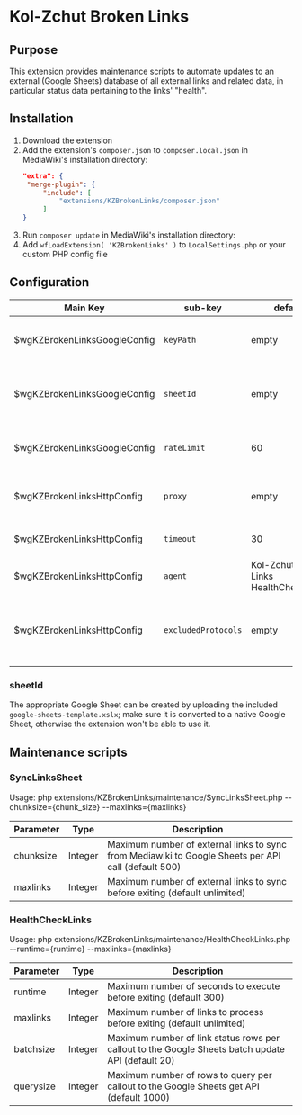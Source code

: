 # Kol-Zchut Broken Links

## Purpose

This extension provides maintenance scripts to automate updates to an
external (Google Sheets) database of all external links and related data, in
particular status data pertaining to the links' "health".

## Installation

1. Download the extension
2. Add the extension's `composer.json` to `composer.local.json` in MediaWiki's installation directory:
   ```json
   "extra": {
   	"merge-plugin": {
   		"include": [
   			"extensions/KZBrokenLinks/composer.json"
   		]
   }
   ```
3. Run `composer update` in MediaWiki's installation directory:
4. Add `wfLoadExtension( 'KZBrokenLinks' )` to `LocalSettings.php` or your custom PHP config file

## Configuration

| Main Key                     | sub-key             | default                                 | description                                                       |
| ---------------------------- | ------------------- | --------------------------------------- | ----------------------------------------------------------------- |
| $wgKZBrokenLinksGoogleConfig | `keyPath`           | empty                                   | local path to Google Client authentication key JSON               |
| $wgKZBrokenLinksGoogleConfig | `sheetId`           | empty                                   | ID of the Google Sheets document to sync to                       |
| $wgKZBrokenLinksGoogleConfig | `rateLimit`         | 60                                      | Maximum Google API callouts per minute                            |
| $wgKZBrokenLinksHttpConfig   | `proxy`             | empty                                   | optional proxy configuration for HTTP callouts                    |
| $wgKZBrokenLinksHttpConfig   | `timeout`           | 30                                      | timeout in seconds for HTTP callouts                              |
| $wgKZBrokenLinksHttpConfig   | `agent`             | Kol-Zchut Broken Links HealthCheckLinks | agent name for HTTP callouts                                      |
| $wgKZBrokenLinksHttpConfig   | `excludedProtocols` | empty                                   | array of protocols to exclude from link health checks (e.g., ftp) |

### sheetId

The appropriate Google Sheet can be created by uploading the included `google-sheets-template.xslx`;
make sure it is converted to a native Google Sheet, otherwise the extension won't be able to use it.

## Maintenance scripts

### SyncLinksSheet

Usage:
php extensions/KZBrokenLinks/maintenance/SyncLinksSheet.php --chunksize={chunk_size} --maxlinks={maxlinks}

| Parameter | Type    | Description                                                                                         |
| --------- | ------- | --------------------------------------------------------------------------------------------------- |
| chunksize | Integer | Maximum number of external links to sync from Mediawiki to Google Sheets per API call (default 500) |
| maxlinks  | Integer | Maximum number of external links to sync before exiting (default unlimited)                         |

### HealthCheckLinks

Usage:
php extensions/KZBrokenLinks/maintenance/HealthCheckLinks.php --runtime={runtime} --maxlinks={maxlinks}

| Parameter | Type    | Description                                                                                       |
| --------- | ------- | ------------------------------------------------------------------------------------------------- |
| runtime   | Integer | Maximum number of seconds to execute before exiting (default 300)                                 |
| maxlinks  | Integer | Maximum number of links to process before exiting (default unlimited)                             |
| batchsize | Integer | Maximum number of link status rows per callout to the Google Sheets batch update API (default 20) |
| querysize | Integer | Maximum number of rows to query per callout to the Google Sheets get API (default 1000)           |
